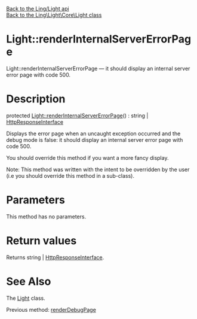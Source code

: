 [Back to the Ling/Light api](https://github.com/lingtalfi/Light/blob/master/doc/api/Ling/Light.md)<br>
[Back to the Ling\Light\Core\Light class](https://github.com/lingtalfi/Light/blob/master/doc/api/Ling/Light/Core/Light.md)


Light::renderInternalServerErrorPage
================



Light::renderInternalServerErrorPage — it should display an internal server error page with code 500.




Description
================


protected [Light::renderInternalServerErrorPage](https://github.com/lingtalfi/Light/blob/master/doc/api/Ling/Light/Core/Light/renderInternalServerErrorPage.md)() : string | [HttpResponseInterface](https://github.com/lingtalfi/Light/blob/master/doc/api/Ling/Light/Http/HttpResponseInterface.md)




Displays the error page when an uncaught exception occurred and the debug mode is false:
it should display an internal server error page with code 500.

You should override this method if you want a more fancy display.

Note: This method was written with the intent to be overridden by the user (i.e you should override this method in a sub-class).



Parameters
================

This method has no parameters.


Return values
================

Returns string | [HttpResponseInterface](https://github.com/lingtalfi/Light/blob/master/doc/api/Ling/Light/Http/HttpResponseInterface.md).








See Also
================

The [Light](https://github.com/lingtalfi/Light/blob/master/doc/api/Ling/Light/Core/Light.md) class.

Previous method: [renderDebugPage](https://github.com/lingtalfi/Light/blob/master/doc/api/Ling/Light/Core/Light/renderDebugPage.md)<br>

